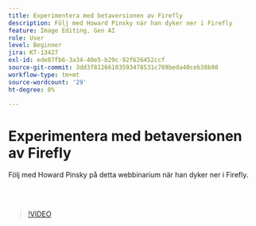 ```yaml
---
title: Experimentera med betaversionen av Firefly
description: Följ med Howard Pinsky när han dyker ner i Firefly
feature: Image Editing, Gen AI
role: User
level: Beginner
jira: KT-13427
exl-id: ede87fb6-3a34-40e5-b29c-92f626452ccf
source-git-commit: 3dd3f81266103593478531c789beda40ceb38b90
workflow-type: tm+mt
source-wordcount: '29'
ht-degree: 0%

---
```


# Experimentera med betaversionen av Firefly

Följ med Howard Pinsky på detta webbinarium när han dyker ner i Firefly.

<br> 

>[!VIDEO](https://video.tv.adobe.com/v/3420252?quality=12&learn=on&hidetitle=true)
